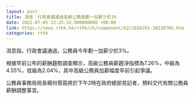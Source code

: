 ```yaml
---
layout: post
title: 消息：行政會議通過各級公務員劃一加薪少於3%
date: 2022-07-05 13:25:52.000000000 +08:00
link: https://news.rthk.hk/rthk/ch/component/k2/1656261-20220705.htm
categories: rthk
---
```


消息指，行政會議通過，公務員今年劃一加薪少於3%。

根據早前公布的薪酬趨勢調查顯示，高級公務員薪趨淨指標為7.26%，中級為4.55%，低級為2.04%，其中高級公務員加薪幅度早前引起爭議。

公務員事務局局長楊何蓓茵將於下午2時在政府總部見記者，預料交代有關公務員薪酬調整事宜。
